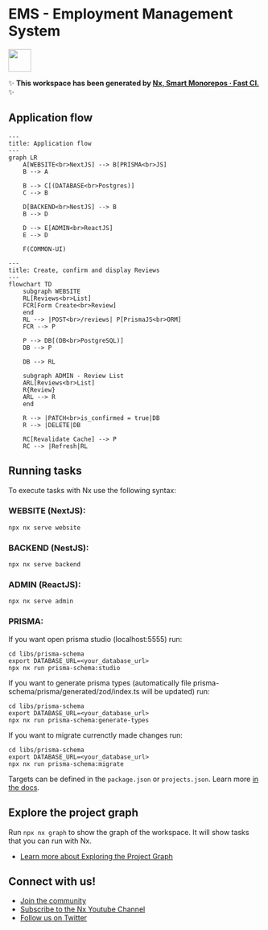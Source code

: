 # EMS - Employment Management System

<a alt="Nx logo" href="https://nx.dev" target="_blank" rel="noreferrer"><img src="https://raw.githubusercontent.com/nrwl/nx/master/images/nx-logo.png" width="45"></a>

✨ **This workspace has been generated by [Nx, Smart Monorepos · Fast CI.](https://nx.dev)** ✨

## Application flow

```mermaid
---
title: Application flow
---
graph LR
    A[WEBSITE<br>NextJS] --> B[PRISMA<br>JS]
    B --> A

    B --> C[(DATABASE<br>Postgres)]
    C --> B

    D[BACKEND<br>NestJS] --> B
    B --> D

    D --> E[ADMIN<br>ReactJS]
    E --> D

    F(COMMON-UI)
```

```mermaid
---
title: Create, confirm and display Reviews
---
flowchart TD
    subgraph WEBSITE
    RL[Reviews<br>List]
    FCR[Form Create<br>Review]
    end
    RL --> |POST<br>/reviews| P[PrismaJS<br>ORM]
    FCR --> P

    P --> DB[(DB<br>PostgreSQL)]
    DB --> P

    DB --> RL

    subgraph ADMIN - Review List
    ARL[Reviews<br>List]
    R{Review}
    ARL --> R
    end

    R --> |PATCH<br>is_confirmed = true|DB
    R --> |DELETE|DB

    RC[Revalidate Cache] --> P
    RC --> |Refresh|RL
```

## Running tasks

To execute tasks with Nx use the following syntax:

### WEBSITE (NextJS):

```
npx nx serve website
```

### BACKEND (NestJS):

```
npx nx serve backend
```

### ADMIN (ReactJS):

```
npx nx serve admin
```

### PRISMA:

If you want open prisma studio (localhost:5555) run:

```
cd libs/prisma-schema
export DATABASE_URL=<your_database_url>
npx nx run prisma-schema:studio
```

If you want to generate prisma types (automatically file prisma-schema/prisma/generated/zod/index.ts will be updated) run:

```
cd libs/prisma-schema
export DATABASE_URL=<your_database_url>
npx nx run prisma-schema:generate-types
```

If you want to migrate currenctly made changes run:

```
cd libs/prisma-schema
export DATABASE_URL=<your_database_url>
npx nx run prisma-schema:migrate
```

Targets can be defined in the `package.json` or `projects.json`. Learn more [in the docs](https://nx.dev/features/run-tasks).

## Explore the project graph

Run `npx nx graph` to show the graph of the workspace.
It will show tasks that you can run with Nx.

- [Learn more about Exploring the Project Graph](https://nx.dev/core-features/explore-graph)

## Connect with us!

- [Join the community](https://nx.dev/community)
- [Subscribe to the Nx Youtube Channel](https://www.youtube.com/@nxdevtools)
- [Follow us on Twitter](https://twitter.com/nxdevtools)
